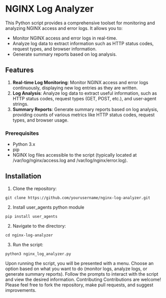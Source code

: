 # NGINX Log Analyzer
This Python script provides a comprehensive toolset for monitoring and analyzing NGINX access and error logs. It allows you to:

- Monitor NGINX access and error logs in real-time.
- Analyze log data to extract information such as HTTP status codes, request
types, and browser information.
- Generate summary reports based on log analysis.
## Features
1. **Real-time Log Monitoring**: Monitor NGINX access and error logs continuously, displaying new log entries as they are written.
2. **Log Analysis**: Analyze log data to extract useful information, such as HTTP status codes, request types (GET, POST, etc.), and user-agent strings.
3. **Summary Reports**: Generate summary reports based on log analysis, providing counts of various metrics like HTTP status codes, request types, and browser usage.
### Prerequisites
- Python 3.x
- pip
- NGINX log files accessible to the script (typically located at /var/log/nginx/access.log and /var/log/nginx/error.log).

## Installation
1. Clone the repository:
```
git clone https://github.com/yourusername/nginx-log-analyzer.git
```
2. Install user_agents python module
```
pip install user_agents
```
2. Navigate to the directory:
```
cd nginx-log-analyzer
```
3. Run the script:
```
python3 nginx_log_analyzer.py
```
Upon running the script, you will be presented with a menu.
Choose an option based on what you want to do (monitor logs, analyze logs, or generate summary reports).
Follow the prompts to interact with the script and view the desired information.
Contributing
Contributions are welcome! Please feel free to fork the repository, make pull requests, and suggest improvements.


